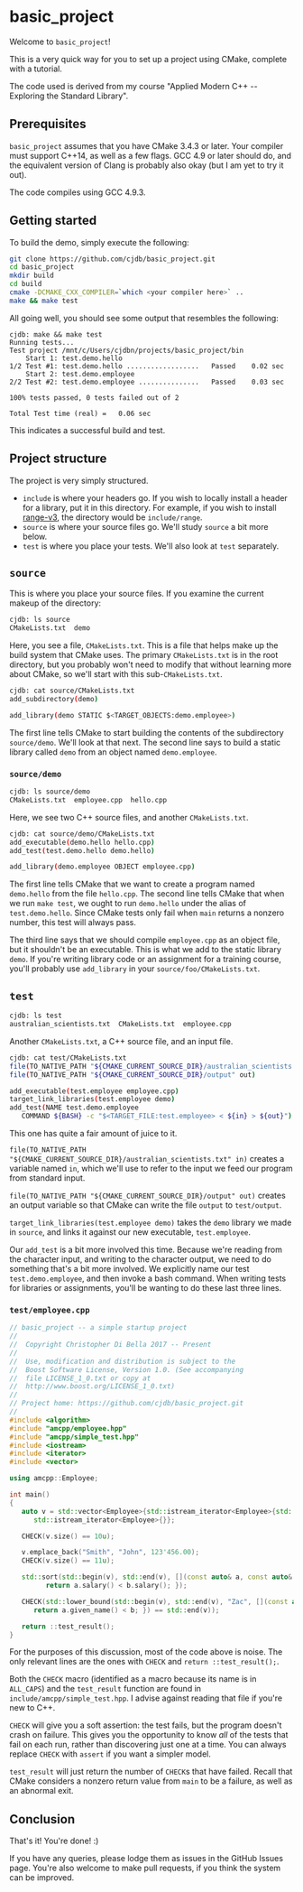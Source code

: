 # basic_project

Welcome to `basic_project`!

This is a very quick way for you to set up a project using CMake, complete with a tutorial.

The code used is derived from my course "Applied Modern C++ -- Exploring the Standard Library".

## Prerequisites

`basic_project` assumes that you have CMake 3.4.3 or later. Your compiler must support C++14, as
well as a few flags. GCC 4.9 or later should do, and the equivalent version of Clang is probably
also okay (but I am yet to try it out).

The code compiles using GCC 4.9.3.

## Getting started

To build the demo, simply execute the following:

```bash
git clone https://github.com/cjdb/basic_project.git
cd basic_project
mkdir build
cd build
cmake -DCMAKE_CXX_COMPILER=`which <your compiler here>` ..
make && make test
```

All going well, you should see some output that resembles the following:

```
cjdb: make && make test
Running tests...
Test project /mnt/c/Users/cjdbn/projects/basic_project/bin
    Start 1: test.demo.hello
1/2 Test #1: test.demo.hello ..................   Passed    0.02 sec
    Start 2: test.demo.employee
2/2 Test #2: test.demo.employee ...............   Passed    0.03 sec

100% tests passed, 0 tests failed out of 2

Total Test time (real) =   0.06 sec
```

This indicates a successful build and test.

## Project structure

The project is very simply structured.

* `include` is where your headers go. If you wish to locally install a header for a library, put it
   in this directory. For example, if you wish to install
   [range-v3](https://github.com/ericniebler/range-v3.git), the directory would be `include/range`.
* `source` is where your source files go. We'll study `source` a bit more below.
* `test` is where you place your tests. We'll also look at `test` separately.

## `source`

This is where you place your source files. If you examine the current makeup of the directory:

```bash
cjdb: ls source
CMakeLists.txt  demo
```

Here, you see a file, `CMakeLists.txt`. This is a file that helps make up the build system that
CMake uses. The primary `CMakeLists.txt` is in the root directory, but you probably won't need to
modify that without learning more about CMake, so we'll start with this sub-`CMakeLists.txt`.

```bash
cjdb: cat source/CMakeLists.txt
add_subdirectory(demo)

add_library(demo STATIC $<TARGET_OBJECTS:demo.employee>)
```

The first line tells CMake to start building the contents of the subdirectory `source/demo`. We'll
look at that next. The second line says to build a static library called `demo` from an object
named `demo.employee`.

### `source/demo`

```bash
cjdb: ls source/demo
CMakeLists.txt  employee.cpp  hello.cpp
```

Here, we see two C++ source files, and another `CMakeLists.txt`.

```bash
cjdb: cat source/demo/CMakeLists.txt
add_executable(demo.hello hello.cpp)
add_test(test.demo.hello demo.hello)

add_library(demo.employee OBJECT employee.cpp)
```

The first line tells CMake that we want to create a program named `demo.hello` from the file
`hello.cpp`. The second line tells CMake that when we run `make test`, we ought to run `demo.hello`
under the alias of `test.demo.hello`. Since CMake tests only fail when `main` returns a nonzero
number, this test will always pass.

The third line says that we should compile `employee.cpp` as an object file, but it shouldn't be an
executable. This is what we add to the static library `demo`. If you're writing library code or an
assignment for a training course, you'll probably use `add_library` in your
`source/foo/CMakeLists.txt`.

## `test`

```bash
cjdb: ls test
australian_scientists.txt  CMakeLists.txt  employee.cpp
```

Another `CMakeLists.txt`, a C++ source file, and an input file.

```bash
cjdb: cat test/CMakeLists.txt
file(TO_NATIVE_PATH "${CMAKE_CURRENT_SOURCE_DIR}/australian_scientists.txt" in)
file(TO_NATIVE_PATH "${CMAKE_CURRENT_SOURCE_DIR}/output" out)

add_executable(test.employee employee.cpp)
target_link_libraries(test.employee demo)
add_test(NAME test.demo.employee
   COMMAND ${BASH} -c "$<TARGET_FILE:test.employee> < ${in} > ${out}")
```

This one has quite a fair amount of juice to it.

`file(TO_NATIVE_PATH "${CMAKE_CURRENT_SOURCE_DIR}/australian_scientists.txt" in)` creates a
variable named `in`, which we'll use to refer to the input we feed our program from standard input.

`file(TO_NATIVE_PATH "${CMAKE_CURRENT_SOURCE_DIR}/output" out)` creates an output variable so that
CMake can write the file `output` to `test/output`.

`target_link_libraries(test.employee demo)` takes the `demo` library we made in `source`, and links
it against our new executable, `test.employee`.

Our `add_test` is a bit more involved this time. Because we're reading from the character input,
and writing to the character output, we need to do something that's a bit more involved. We
explicitly name our test `test.demo.employee`, and then invoke a bash command. When writing tests
for libraries or assignments, you'll be wanting to do these last three lines.

### `test/employee.cpp`

```cpp
// basic_project -- a simple startup project
//
//  Copyright Christopher Di Bella 2017 -- Present
//
//  Use, modification and distribution is subject to the
//  Boost Software License, Version 1.0. (See accompanying
//  file LICENSE_1_0.txt or copy at
//  http://www.boost.org/LICENSE_1_0.txt)
//
// Project home: https://github.com/cjdb/basic_project.git
//
#include <algorithm>
#include "amcpp/employee.hpp"
#include "amcpp/simple_test.hpp"
#include <iostream>
#include <iterator>
#include <vector>

using amcpp::Employee;

int main()
{
   auto v = std::vector<Employee>{std::istream_iterator<Employee>{std::cin},
      std::istream_iterator<Employee>{}};

   CHECK(v.size() == 10u);

   v.emplace_back("Smith", "John", 123'456.00);
   CHECK(v.size() == 11u);

   std::sort(std::begin(v), std::end(v), [](const auto& a, const auto& b) {
         return a.salary() < b.salary(); });

   CHECK(std::lower_bound(std::begin(v), std::end(v), "Zac", [](const auto& a, const auto& b) {
      return a.given_name() < b; }) == std::end(v));

   return ::test_result();
}
```

For the purposes of this discussion, most of the code above is noise. The only relevant lines are
the ones with `CHECK` and `return ::test_result();`.

Both the `CHECK` macro (identified as a macro because its name is in `ALL_CAPS`) and the
`test_result` function are found in `include/amcpp/simple_test.hpp`. I advise against reading that
file if you're new to C++.

`CHECK` will give you a soft assertion: the test fails, but the program doesn't crash on failure.
This gives you the opportunity to know _all_ of the tests that fail on each run, rather than
discovering just one at a time. You can always replace `CHECK` with `assert` if you want a simpler
model.

`test_result` will just return the number of `CHECK`s that have failed. Recall that CMake considers
a nonzero return value from `main` to be a failure, as well as an abnormal exit.

## Conclusion

That's it! You're done! :)

If you have any queries, please lodge them as issues in the GitHub Issues page. You're also welcome
to make pull requests, if you think the system can be improved.
